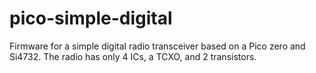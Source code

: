# pico-simple-digital
Firmware for a simple digital radio transceiver based on a Pico zero  and Si4732.
The radio has only 4 ICs, a TCXO, and 2 transistors.
